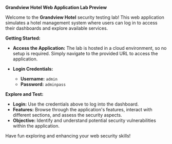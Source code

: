 **Grandview Hotel Web Application Lab Preview**

Welcome to the **Grandview Hotel** security testing lab! This web application simulates a hotel management system where users can log in to access their dashboards and explore available services.

**Getting Started:**

- **Access the Application:** The lab is hosted in a cloud environment, so no setup is required. Simply navigate to the provided URL to access the application.

- **Login Credentials:**
  - **Username:** `admin`
  - **Password:** `adminpass`

**Explore and Test:**

- **Login:** Use the credentials above to log into the dashboard.
- **Features:** Browse through the application's features, interact with different sections, and assess the security aspects.
- **Objective:** Identify and understand potential security vulnerabilities within the application.

Have fun exploring and enhancing your web security skills!